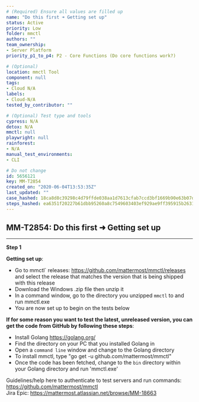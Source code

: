 ```yaml
---
# (Required) Ensure all values are filled up
name: "Do this first ➜ Getting set up"
status: Active
priority: Low
folder: mmctl
authors: ""
team_ownership: 
- Server Platform
priority_p1_to_p4: P2 - Core Functions (Do core functions work?)

# (Optional)
location: mmctl Tool
component: null
tags: 
- Cloud N/A
labels: 
- Cloud-N/A
tested_by_contributor: ""

# (Optional) Test type and tools
cypress: N/A
detox: N/A
mmctl: null
playwright: null
rainforest: 
- N/A
manual_test_environments: 
- CLI

# Do not change
id: 5656121
key: MM-T2854
created_on: "2020-06-04T13:53:35Z"
last_updated: ""
case_hashed: 18ca8d8c39298c4d79ffde038aa1d7613cfab7ccd3bf1669b90e63b07d459fd9a6e63e3d3afd30ae68bd42730bbc5a67
steps_hashed: ea6351f20227b61dbb95260a8c7549603403ef929ae9ff395915b26310585080fcb83367c8cbfe6cf4c9efcfa99db959
---
```


<!-- (Auto-generated) Based on frontmatter's "key" and "name" -->

## MM-T2854: Do this first ➜ Getting set up

---

**Step 1**

**Getting set up**:

- Go to mmctl\` releases: <https://github.com/mattermost/mmctl/releases> and select the release that matches the version that is being shipped with this release
- Download the Windows .zip file then unzip it
- In a command window, go to the directory you unzipped `mmctl` to and run mmctl.exe
- You are now set up to begin on the tests below

**If for some reason you want to test the latest, unreleased version, you can get the code from GitHub by following these steps**:

- Install Golang <https://golang.org/>
- Find the directory on your PC that you installed Golang in
- Open a `command line` window and change to the Golang directory
- To install mmctl, type "go get -u github.com/mattermost/mmctl"
- Once the code has been fetched, change to the `bin` directory within your Golang directory and run 'mmctl.exe'

Guidelines/help here to authenticate to test servers and run commands: <https://github.com/mattermost/mmctl>\
Jira Epic: <https://mattermost.atlassian.net/browse/MM-18663>
